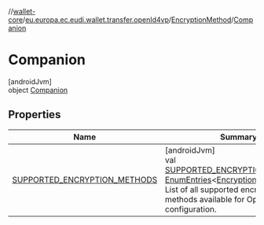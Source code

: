 //[wallet-core](../../../../index.md)/[eu.europa.ec.eudi.wallet.transfer.openId4vp](../../index.md)/[EncryptionMethod](../index.md)/[Companion](index.md)

# Companion

[androidJvm]\
object [Companion](index.md)

## Properties

| Name | Summary |
|---|---|
| [SUPPORTED_ENCRYPTION_METHODS](-s-u-p-p-o-r-t-e-d_-e-n-c-r-y-p-t-i-o-n_-m-e-t-h-o-d-s.md) | [androidJvm]<br>val [SUPPORTED_ENCRYPTION_METHODS](-s-u-p-p-o-r-t-e-d_-e-n-c-r-y-p-t-i-o-n_-m-e-t-h-o-d-s.md): [EnumEntries](https://kotlinlang.org/api/latest/jvm/stdlib/kotlin-stdlib/kotlin.enums/-enum-entries/index.html)&lt;[EncryptionMethod](../index.md)&gt;<br>List of all supported encryption methods available for OpenID4VP configuration. |
